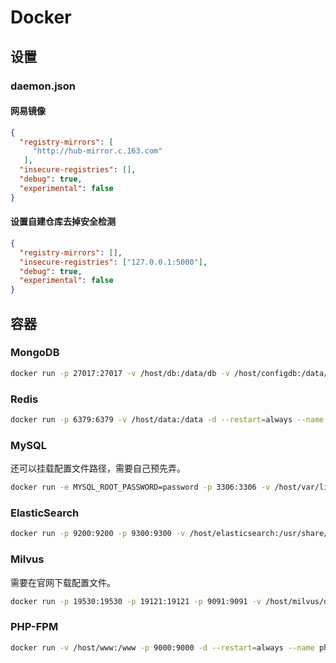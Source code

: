 # Docker

## 设置

### daemon.json

#### 网易镜像

```json
{
  "registry-mirrors": [
     "http://hub-mirror.c.163.com"
   ],
  "insecure-registries": [],
  "debug": true,
  "experimental": false
}
```

#### 设置自建仓库去掉安全检测

```json
{
  "registry-mirrors": [],
  "insecure-registries": ["127.0.0.1:5000"],
  "debug": true,
  "experimental": false
}
```

## 容器

### MongoDB

```sh
docker run -p 27017:27017 -v /host/db:/data/db -v /host/configdb:/data/configdb -d --restart=always --name mongodb mongo
```

### Redis

```sh
docker run -p 6379:6379 -v /host/data:/data -d --restart=always --name redis redis
```

### MySQL

还可以挂载配置文件路径，需要自己预先弄。

```sh
docker run -e MYSQL_ROOT_PASSWORD=password -p 3306:3306 -v /host/var/lib/mysql:/var/lib/mysql -d --restart=always --name mysql mysql
```

### ElasticSearch

```sh
docker run -p 9200:9200 -p 9300:9300 -v /host/elasticsearch:/usr/share/elasticsearch/data -e "discovery.type=single-node" -d --restart=always --name elasticsearch elasticsearch
```

### Milvus

需要在官网下载配置文件。

```sh
docker run -p 19530:19530 -p 19121:19121 -p 9091:9091 -v /host/milvus/db:/var/lib/milvus/db -v /host/milvus/conf:/var/lib/milvus/conf -v /host/milvus/logs:/var/lib/milvus/logs -v /host/milvus/wal:/var/lib/milvus/wal --restart=always --name milvus milvusdb/milvus:cpu-latest
```

### PHP-FPM

```sh
docker run -v /host/www:/www -p 9000:9000 -d --restart=always --name php-fpm php:fpm
```

